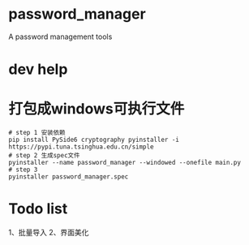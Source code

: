 # password_manager
A password management tools

# dev help
# 打包成windows可执行文件
```
# step 1 安装依赖
pip install PySide6 cryptography pyinstaller -i  https://pypi.tuna.tsinghua.edu.cn/simple
# step 2 生成spec文件
pyinstaller --name password_manager --windowed --onefile main.py
# step 3
pyinstaller password_manager.spec
```



# Todo list
1、批量导入
2、界面美化
